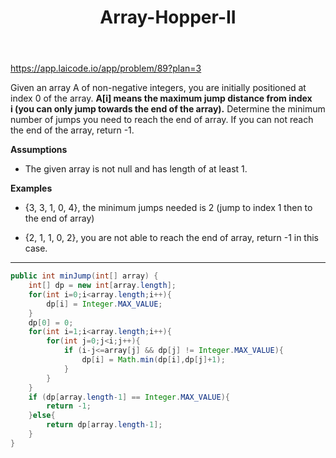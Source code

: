 ﻿---
layout: default
title: Array-Hopper-II
narrow: true
---
https://app.laicode.io/app/problem/89?plan=3

Given an array A of non-negative integers, you are initially positioned at index 0 of the array. **A[i] means the maximum jump distance from index i (you can only jump towards the end of the array).** Determine the minimum number of jumps you need to reach the end of array. If you can not reach the end of the array, return -1.

**Assumptions**

- The given array is not null and has length of at least 1.

**Examples**

- {3, 3, 1, 0, 4}, the minimum jumps needed is 2 (jump to index 1 then to the end of array)
    
- {2, 1, 1, 0, 2}, you are not able to reach the end of array, return -1 in this case.

***
```java
public int minJump(int[] array) {
	int[] dp = new int[array.length];
	for(int i=0;i<array.length;i++){
		dp[i] = Integer.MAX_VALUE;
	}
	dp[0] = 0;
	for(int i=1;i<array.length;i++){
		for(int j=0;j<i;j++){
			if (i-j<=array[j] && dp[j] != Integer.MAX_VALUE){
				dp[i] = Math.min(dp[i],dp[j]+1);
			}
		}
	}
	if (dp[array.length-1] == Integer.MAX_VALUE){
		return -1;
	}else{
		return dp[array.length-1];
	}
}
```